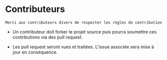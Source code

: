 # **Contributeurs**

``` Merci aux contributeurs divers de respecter les règles de contribution ```

* Un contributeur doit forker le projet source puis pourra soumettre ces contributions via des pull request.

* Les pull request seront vues et traitées. L'issue associée sera mise à jour en conséquence.